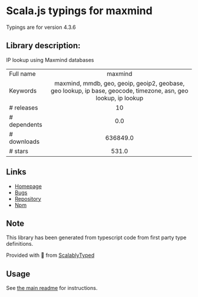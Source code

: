 
# Scala.js typings for maxmind

Typings are for version 4.3.6

## Library description:
IP lookup using Maxmind databases

|                    |                 |
| ------------------ | :-------------: |
| Full name          | maxmind |
| Keywords           | maxmind, mmdb, geo, geoip, geoip2, geobase, geo lookup, ip base, geocode, timezone, asn, geo lookup, ip lookup |
| # releases         | 10 |
| # dependents       | 0.0 |
| # downloads        | 636849.0 |
| # stars            | 531.0 |

## Links
- [Homepage](https://github.com/runk/node-maxmind)
- [Bugs](http://github.com/runk/node-maxmind/issues)
- [Repository](https://github.com/runk/node-maxmind)
- [Npm](https://www.npmjs.com/package/maxmind)
    


## Note
This library has been generated from typescript code from first party type definitions.

Provided with :purple_heart: from [ScalablyTyped](https://github.com/oyvindberg/ScalablyTyped)

## Usage
See [the main readme](../../readme.md) for instructions.



